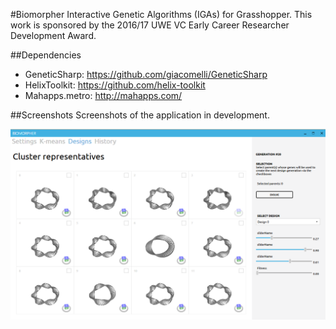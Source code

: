 #Biomorpher
Interactive Genetic Algorithms (IGAs) for Grasshopper.
This work is sponsored by the 2016/17 UWE VC Early Career Researcher Development Award.

##Dependencies
* GeneticSharp:  https://github.com/giacomelli/GeneticSharp
* HelixToolkit:  https://github.com/helix-toolkit
* Mahapps.metro: http://mahapps.com/

##Screenshots
Screenshots of the application in development.

![Screenshot](biomorpher.png?raw=true "Screenshot")
